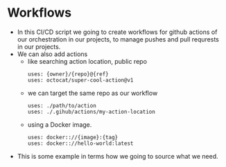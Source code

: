 # Workflows
- In this CI/CD script we going to create workflows for github actions of our orchestration in our projects, to manage pushes and pull requrests in our projects.
- We can also add actions
    - like searching action location, public repo
        ~~~
        uses: {owner}/{repo}@{ref}
        uses: octocat/super-cool-action@v1
        ~~~
    - we can target the same repo as our workflow
        ~~~
        uses: ./path/to/action
        uses: ./.gihub/actions/my-action-location
        ~~~
    - using a Docker image.
        ~~~
        uses: docker:://{image}:{tag}
        uses: docker:://hello-world:latest
        ~~~
- This is some example in terms how we going to source what we need.

